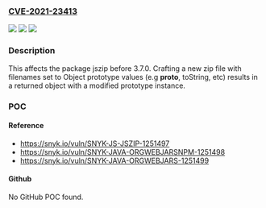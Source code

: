 ### [CVE-2021-23413](https://cve.mitre.org/cgi-bin/cvename.cgi?name=CVE-2021-23413)
![](https://img.shields.io/static/v1?label=Product&message=jszip&color=blue)
![](https://img.shields.io/static/v1?label=Version&message=%3C%203.7.0%20&color=brighgreen)
![](https://img.shields.io/static/v1?label=Vulnerability&message=Denial%20of%20Service%20(DoS)&color=brighgreen)

### Description

This affects the package jszip before 3.7.0. Crafting a new zip file with filenames set to Object prototype values (e.g __proto__, toString, etc) results in a returned object with a modified prototype instance.

### POC

#### Reference
- https://snyk.io/vuln/SNYK-JS-JSZIP-1251497
- https://snyk.io/vuln/SNYK-JAVA-ORGWEBJARSNPM-1251498
- https://snyk.io/vuln/SNYK-JAVA-ORGWEBJARS-1251499

#### Github
No GitHub POC found.

